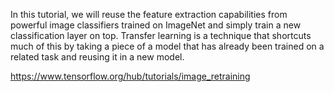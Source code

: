    In this tutorial, we will reuse the feature extraction capabilities from powerful image classifiers trained on ImageNet 
    and simply train a new classification layer on top. Transfer learning is a technique that shortcuts much of this 
    by taking a piece of a model that has already been trained on a related task and reusing it in a new model.
    

https://www.tensorflow.org/hub/tutorials/image_retraining
